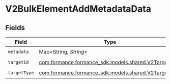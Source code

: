 # V2BulkElementAddMetadataData


## Fields

| Field                                                                                       | Type                                                                                        | Required                                                                                    | Description                                                                                 |
| ------------------------------------------------------------------------------------------- | ------------------------------------------------------------------------------------------- | ------------------------------------------------------------------------------------------- | ------------------------------------------------------------------------------------------- |
| `metadata`                                                                                  | Map<String, *String*>                                                                       | :heavy_check_mark:                                                                          | N/A                                                                                         |
| `targetId`                                                                                  | [com.formance.formance_sdk.models.shared.V2TargetId](../../models/shared/V2TargetId.md)     | :heavy_check_mark:                                                                          | N/A                                                                                         |
| `targetType`                                                                                | [com.formance.formance_sdk.models.shared.V2TargetType](../../models/shared/V2TargetType.md) | :heavy_check_mark:                                                                          | N/A                                                                                         |